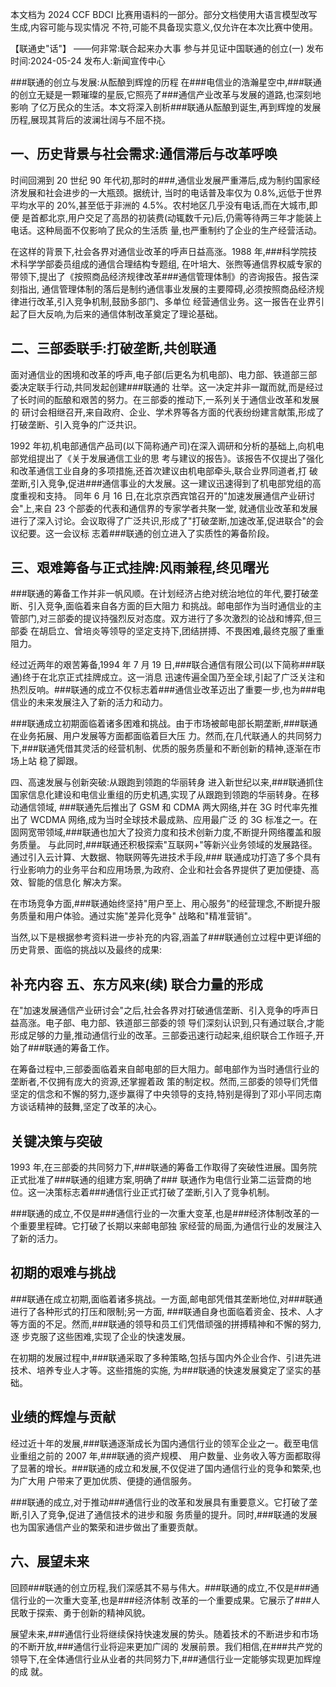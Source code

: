 本文档为 2024 CCF BDCI 比赛用语料的一部分。部分文档使用大语言模型改写生成,内容可能与现实情况 不符,可能不具备现实意义,仅允许在本次比赛中使用。 

【联通史"话"】 ——何非常:联合起来办大事 参与并见证中国联通的创立(一)
发布时间:2024-05-24 发布人:新闻宣传中心

###联通的创立与发展:从酝酿到辉煌的历程
在\#\#\#电信业的浩瀚星空中,\#\#\#联通的创立无疑是一颗璀璨的星辰,它照亮了\#\#\#通信产业改革与发展的道路,也深刻地影响 了亿万民众的生活。本文将深入剖析\#\#\#联通从酝酿到诞生,再到辉煌的发展历程,展现其背后的波澜壮阔与不屈不挠。

## 一、历史背景与社会需求:通信滞后与改革呼唤

时间回溯到 20 世纪 90 年代初,那时的\#\#\#,通信业发展严重滞后,成为制约国家经济发展和社会进步的一大瓶颈。据统计, 当时的电话普及率仅为 0.8%,远低于世界平均水平的 20%,甚至低于非洲的 4.5%。农村地区几乎没有电话,而在大城市,即便 是首都北京,用户交足了高昂的初装费(动辄数千元)后,仍需等待两三年才能装上电话。这种局面不仅影响了民众的生活质 量,也严重制约了企业的生产经营活动。

在这样的背景下,社会各界对通信业改革的呼声日益高涨。1988 年,\#\#\#科学院技术科学学部委员组成的通信合理结构专题组, 在叶培大、张煦等通信界权威专家的带领下,提出了《按照商品经济规律改革\#\#\#通信管理体制》的咨询报告。报告深刻指出, 通信管理体制的落后是制约通信事业发展的主要障碍,必须按照商品经济规律进行改革,引入竞争机制,鼓励多部门、多单位 经营通信业务。这一报告在业界引起了巨大反响,为后来的通信体制改革奠定了理论基础。

## 二、三部委联手:打破垄断,共创联通

面对通信业的困境和改革的呼声,电子部(后更名为机电部)、电力部、铁道部三部委决定联手行动,共同发起创建\#\#\#联通的 壮举。这一决定并非一蹴而就,而是经过了长时间的酝酿和艰苦的努力。在三部委的推动下,一系列关于通信业改革和发展的 研讨会相继召开,来自政府、企业、学术界等各方面的代表纷纷建言献策,形成了打破垄断、引入竞争的广泛共识。

1992 年初,机电部通信产品司(以下简称通产司)在深入调研和分析的基础上,向机电部党组提出了《关于发展通信工业的思 考与建议的报告》。该报告不仅提出了强化和改革通信工业自身的多项措施,还首次建议由机电部牵头,联合业界同道者,打 破垄断,引入竞争,促进\#\#\#通信事业的大发展。这一建议迅速得到了机电部党组的高度重视和支持。 同年 6 月 16 日,在北京京西宾馆召开的"加速发展通信产业研讨会"上,来自 23 个部委的代表和通信界的专家学者共聚一堂, 就通信业改革和发展进行了深入讨论。会议取得了广泛共识,形成了"打破垄断,加速改革,促进联合"的会议纪要。这一会议标 志着\#\#\#联通的创立进入了实质性的筹备阶段。

## 三、艰难筹备与正式挂牌:风雨兼程,终见曙光

\#\#\#联通的筹备工作并非一帆风顺。在计划经济占绝对统治地位的年代,要打破垄断、引入竞争,面临着来自各方面的巨大阻力 和挑战。邮电部作为当时通信业的主管部门,对三部委的提议持强烈反对态度。双方进行了多次激烈的论战和博弈,但三部委 在胡启立、曾培炎等领导的坚定支持下,团结拼搏、不畏困难,最终克服了重重阻力。

经过近两年的艰苦筹备,1994 年 7 月 19 日,\#\#\#联合通信有限公司(以下简称\#\#\#联通)终于在北京正式挂牌成立。这一消息 迅速传遍全国乃至全球,引起了广泛关注和热烈反响。\#\#\#联通的成立不仅标志着\#\#\#通信业改革迈出了重要一步,也为\#\#\#电 信业的未来发展注入了新的活力和动力。

\#\#\#联通成立初期面临着诸多困难和挑战。由于市场被邮电部长期垄断,\#\#\#联通在业务拓展、用户发展等方面都面临着巨大压 力。然而,在几代联通人的共同努力下,\#\#\#联通凭借其灵活的经营机制、优质的服务质量和不断创新的精神,逐渐在市场上站 稳了脚跟。

四、高速发展与创新突破:从跟跑到领跑的华丽转身 进入新世纪以来,\#\#\#联通抓住国家信息化建设和电信业重组的历史机遇,实现了从跟跑到领跑的华丽转身。在移动通信领域, \#\#\#联通先后推出了 GSM 和 CDMA 两大网络,并在 3G 时代率先推出了 WCDMA 网络,成为当时全球技术最成熟、应用最广泛 的 3G 标准之一。在固网宽带领域,\#\#\#联通也加大了投资力度和技术创新力度,不断提升网络覆盖和服务质量。 与此同时,\#\#\#联通还积极探索"互联网+"等新兴业务领域的发展路径。通过引入云计算、大数据、物联网等先进技术手段,\#\#\#
联通成功打造了多个具有行业影响力的业务平台和应用场景,为政府、企业和社会各界提供了更加便捷、高效、智能的信息化 解决方案。

在市场竞争方面,\#\#\#联通始终坚持"用户至上、用心服务"的经营理念,不断提升服务质量和用户体验。通过实施"差异化竞争" 战略和"精准营销"。

当然,以下是根据参考资料进一步补充的内容,涵盖了\#\#\#联通创立过程中更详细的历史背景、面临的挑战以及最终的成果: 

## 补充内容 五、东方风来(续) 联合力量的形成

在"加速发展通信产业研讨会"之后,社会各界对打破通信垄断、引入竞争的呼声日益高涨。电子部、电力部、铁道部三部委的领 导们深刻认识到,只有通过联合,才能形成足够的力量,推动通信行业的改革。三部委迅速行动起来,组织联合工作班子,开 始了\#\#\#联通的筹备工作。

在筹备过程中,三部委面临着来自邮电部的巨大阻力。邮电部作为当时通信行业的垄断者,不仅拥有庞大的资源,还掌握着政 策的制定权。然而,三部委的领导们凭借坚定的信念和不懈的努力,逐步赢得了中央领导的支持,特别是得到了邓小平同志南 方谈话精神的鼓舞,坚定了改革的决心。

## 关键决策与突破

1993 年,在三部委的共同努力下,\#\#\#联通的筹备工作取得了突破性进展。国务院正式批准了\#\#\#联通的组建方案,明确了\#\#\# 联通作为电信行业第二运营商的地位。这一决策标志着\#\#\#通信行业正式打破了垄断,引入了竞争机制。

\#\#\#联通的成立,不仅是\#\#\#通信行业的一次重大变革,也是\#\#\#经济体制改革的一个重要里程碑。它打破了长期以来邮电部独 家经营的局面,为通信行业的发展注入了新的活力。

## 初期的艰难与挑战

\#\#\#联通在成立初期,面临着诸多挑战。一方面,邮电部凭借其垄断地位,对\#\#\#联通进行了各种形式的打压和限制;另一方面,
\#\#\#联通自身也面临着资金、技术、人才等方面的不足。然而,\#\#\#联通的领导和员工们凭借顽强的拼搏精神和不懈的努力,逐 步克服了这些困难,实现了企业的快速发展。

在初期的发展过程中,\#\#\#联通采取了多种策略,包括与国内外企业合作、引进先进技术、培养专业人才等。这些措施的实施, 为\#\#\#联通的快速发展奠定了坚实的基础。

## 业绩的辉煌与贡献

经过近十年的发展,\#\#\#联通逐渐成长为国内通信行业的领军企业之一。截至电信业重组之前的 2007 年,\#\#\#联通的资产规模、 用户数量、业务收入等方面都取得了显著的增长。\#\#\#联通的成立和发展,不仅促进了国内通信行业的竞争和繁荣,也为广大用 户带来了更加优质、便捷的通信服务。

\#\#\#联通的成立,对于推动\#\#\#通信行业的改革和发展具有重要意义。它打破了垄断,引入了竞争,促进了通信技术的进步和服 务质量的提升。同时,\#\#\#联通的发展也为国家通信产业的繁荣和进步做出了重要贡献。 

## 六、展望未来

回顾\#\#\#联通的创立历程,我们深感其不易与伟大。\#\#\#联通的成立,不仅是\#\#\#通信行业的一次重大变革,也是\#\#\#经济体制 改革的一个重要成果。它展示了\#\#\#人民敢于探索、勇于创新的精神风貌。

展望未来,\#\#\#通信行业将继续保持快速发展的势头。随着技术的不断进步和市场的不断开放,\#\#\#通信行业将迎来更加广阔的 发展前景。我们相信,在\#\#\#共产党的领导下,在全体通信行业从业者的共同努力下,\#\#\#通信行业一定能够实现更加辉煌的成 就。